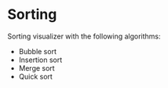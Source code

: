 # Sorting

Sorting visualizer with the following algorithms:

- Bubble sort
- Insertion sort
- Merge sort
- Quick sort

